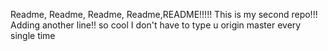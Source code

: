 Readme, Readme, Readme, Readme,README!!!!!
This is my second repo!!!
Adding another line!!
so cool I don't have to type u origin master every single time